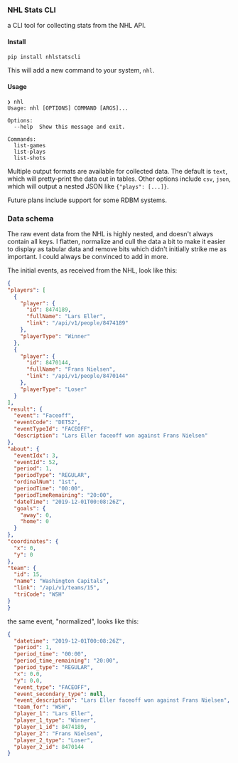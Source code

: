 ### NHL Stats CLI

a CLI tool for collecting stats from the NHL API.


#### Install

```bash
pip install nhlstatscli
```

This will add a new command to your system, `nhl`.

#### Usage

```
❯ nhl
Usage: nhl [OPTIONS] COMMAND [ARGS]...

Options:
  --help  Show this message and exit.

Commands:
  list-games
  list-plays
  list-shots
```

Multiple output formats are available for collected data. The default is `text`, which will pretty-print the data out in tables.
Other options include `csv`, `json`, which will output a nested JSON like `{"plays": [...]}`. 

Future plans include support for some RDBM systems.


### Data schema

The raw event data from the NHL is highly nested, and doesn't always contain all keys. I flatten, normalize and cull the 
data a bit to make it easier to display as tabular data and remove bits which didn't initially strike me as important.
I could always be convinced to add in more.

The initial events, as received from the NHL, look like this:

```json
{
"players": [
  {
    "player": {
      "id": 8474189,
      "fullName": "Lars Eller",
      "link": "/api/v1/people/8474189"
    },
    "playerType": "Winner"
  },
  {
    "player": {
      "id": 8470144,
      "fullName": "Frans Nielsen",
      "link": "/api/v1/people/8470144"
    },
    "playerType": "Loser"
  }
],
"result": {
  "event": "Faceoff",
  "eventCode": "DET52",
  "eventTypeId": "FACEOFF",
  "description": "Lars Eller faceoff won against Frans Nielsen"
},
"about": {
  "eventIdx": 3,
  "eventId": 52,
  "period": 1,
  "periodType": "REGULAR",
  "ordinalNum": "1st",
  "periodTime": "00:00",
  "periodTimeRemaining": "20:00",
  "dateTime": "2019-12-01T00:08:26Z",
  "goals": {
    "away": 0,
    "home": 0
  }
},
"coordinates": {
  "x": 0,
  "y": 0
},
"team": {
  "id": 15,
  "name": "Washington Capitals",
  "link": "/api/v1/teams/15",
  "triCode": "WSH"
}
}
```

the same event, "normalized", looks like this:

```json
{
  "datetime": "2019-12-01T00:08:26Z", 
  "period": 1, 
  "period_time": "00:00", 
  "period_time_remaining": "20:00", 
  "period_type": "REGULAR", 
  "x": 0.0, 
  "y": 0.0, 
  "event_type": "FACEOFF", 
  "event_secondary_type": null, 
  "event_description": "Lars Eller faceoff won against Frans Nielsen", 
  "team_for": "WSH", 
  "player_1": "Lars Eller", 
  "player_1_type": "Winner", 
  "player_1_id": 8474189, 
  "player_2": "Frans Nielsen", 
  "player_2_type": "Loser",
  "player_2_id": 8470144
}
```
